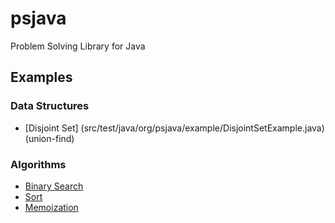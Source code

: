 psjava
==================================================
Problem Solving Library for Java


Examples
--------------------------------------------------
### Data Structures
* [Disjoint Set] (src/test/java/org/psjava/example/DisjointSetExample.java) (union-find)

### Algorithms
* [Binary Search](src/test/java/org/psjava/example/BinarySearchExample.java)
* [Sort](src/test/java/org/psjava/example/SortExample.java)
* [Memoization](src/test/java/org/psjava/example/MemoizationExample.java)

